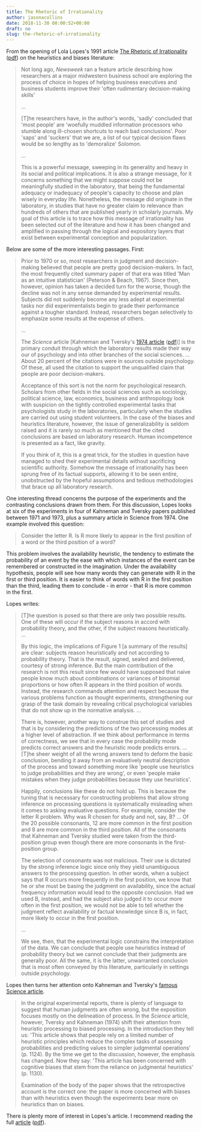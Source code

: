 ```yaml
---
title: The Rhetoric of Irrationality
author: jasonacollins
date: 2018-11-30 08:00:52+00:00
draft: no
slug: the-rhetoric-of-irrationality
---
```


From the opening of Lola Lopes's 1991 article [The Rhetoric of Irrationality](https://doi.org/10.1177%2F0959354391011005) ([pdf](http://psy2.ucsd.edu/~mckenzie/Lopes1991Theory&Psychology.pdf)) on the heuristics and biases literature:

>Not long ago, _Newsweek_ ran a feature article describing how researchers at a major midwestern business school are exploring the process of choice in hopes of helping business executives and business students improve their 'often rudimentary decision-making skills'
>
>...
>
>[T]he researchers have, in the author's words, 'sadly' concluded that 'most people' are 'woefully muddled information processors who stumble along ill-chosen shortcuts to reach bad conclusions'. Poor 'saps' and 'suckers' that we are, a list of our typical decision flaws would be so lengthy as to 'demoralize' Solomon.
>
>...
>
>This is a powerful message, sweeping in its generality and heavy in its social and political implications. It is also a strange message, for it concerns something that we might suppose could not be meaningfully studied in the laboratory, that being the fundamental adequacy or inadequacy of people's capacity to choose and plan wisely in everyday life. Nonetheless, the message did originate in the laboratory, in studies that have no greater claim to relevance than hundreds of others that are published yearly in scholarly journals. My goal of this article is to trace how this message of irrationality has been selected out of the literature and how it has been changed and amplified in passing through the logical and expository layers that exist between experimental conception and popularization.

Below are some of the more interesting passages. First:

>Prior to 1970 or so, most researchers in judgment and decision-making believed that people are pretty good decision-makers. In fact, the most frequently cited summary paper of that era was titled 'Man as an intuitive statistician' (Peterson & Beach, 1967). Since then, however, opinion has taken a decided turn for the worse, though the decline was not in any sense demanded by experimental results. Subjects did not suddenly become any less adept at experimental tasks nor did experimentalists begin to grade their performance against a tougher standard. Instead, researchers began selectively to emphasize some results at the expense of others.
>
>...
>
>The _Science_ article [Kahneman and Tversky's [1974 article](http://doi.org/10.1126/science.185.4157.1124) ([pdf](http://psiexp.ss.uci.edu/research/teaching/Tversky_Kahneman_1974.pdf))] is the primary conduit through which the laboratory results made their way our of psychology and into other branches of the social sciences. ... About 20 percent of the citations were in sources outside psychology. Of these, all used the citation to support the unqualified claim that people are poor decision-makers.
>
>Acceptance of this sort is not the norm for psychological research. Scholars from other fields in the social sciences such as sociology, political science, law, economics, business and anthropology look with suspicion on the tightly controlled experimental tasks that psychologists study in the laboratories, particularly when the studies are carried out using student volunteers. In the case of the biases and heuristics literature, however, the issue of generalizability is seldom raised and it is rarely so much as mentioned that the cited conclusions are based on laboratory research. Human incompetence is presented as a fact, like gravity.
>
>If you think of it, this is a great trick, for the studies in question have managed to shed their experimental details without sacrificing scientific authority. Somehow the message of irrationality has been sprung free of its factual supports, allowing it to be seen entire, unobstructed by the hopeful assumptions and tedious methodologies that brace up all laboratory research.

One interesting thread concerns the purpose of the experiments and the contrasting conclusions drawn from them. For this discussion, Lopes looks at six of the experiments in four of Kahneman and Tversky papers published between 1971 and 1973, plus a summary article in Science from 1974. One example involved this question:

>Consider the letter R. Is R more likely to appear in the first position of a word or the third position of a word?

This problem involves the availability heuristic, the tendency to estimate the probability of an event by the ease with which instances of the event can be remembered or constructed in the imagination. Under the availability hypothesis, people will see how many words they can generate with R in the first or third position. It is easier to think of words with R in the first position than the third, leading them to conclude - in error - that R is more common in the first.

Lopes writes:

>[T]he question is posed so that there are only two possible results. One of these will occur if the subject reasons in accord with probability theory, and the other, if the subject reasons heuristically. ...
>
>By this logic, the implications of Figure 1 [a summary of the results] are clear: subjects reason heuristically and not according to probability theory. That is the result, signed, sealed and delivered, courtesy of strong inference. But the main contribution of the research is not this result since few would have supposed that naive people know much about combinations or variances of binomial proportions or how often R appears in the third position of words. Instead, the research commands attention and respect because the various problems function as thought experiments, strengthening our grasp of the task domain by revealing critical psychological variables that do not show up in the normative analysis. ...
>
>There is, however, another way to construe this set of studies and that is by considering the predictions of the two processing modes at a higher level of abstraction. If we think about performance in terms of correctness, we see that in every case the probability mode predicts correct answers and the heuristic mode predicts errors. ... [T]he sheer weight of all the wrong answers tend to deform the basic conclusion, bending it away from an evaluatively neutral description of the process and toward something more like 'people use heuristics to judge probabilities and they are wrong', or even 'people make mistakes when they judge probabilities because they use heuristics'.
>
>Happily, conclusions like these do not hold up. This is because the tuning that is necessary for constructing problems that allow strong inference on processing questions is systematically misleading when it comes to asking evaluative questions. For example, consider the letter R problem. Why was R chosen for study and not, say, B? ... Of the 20 possible consonants, 12 are more common in the first position and 8 are more common in the third position. All of the consonants that Kahneman and Tversky studied were taken from the third-position group even though there are more consonants in the first-position group.
>
>The selection of consonants was not malicious. Their use is dictated by the strong inference logic since only they yield unambiguous answers to the processing question. In other words, when a subject says that R occurs more frequently in the first position, we know that he or she must be basing the judgment on availability, since the actual frequency information would lead to the opposite conclusion. Had we used B, instead, and had the subject also judged it to occur more often in the first position, we would not be able to tell whether the judgment reflect availability or factual knowledge since B is, in fact, more likely to occur in the first position.
>
>...
>
>We see, then, that the experimental logic constrains the interpretation of the data. We can conclude that people use heuristics instead of probability theory but we cannot conclude that their judgments are generally poor. All the same, it is the latter, unwarranted conclusion that is most often conveyed by this literature, particularly in settings outside psychology.

Lopes then turns her attention onto Kahneman and Tversky's [famous Science article](http://doi.org/10.1126/science.185.4157.1124).

>In the original experimental reports, there is plenty of language to suggest that human judgments are often wrong, but the exposition focuses mostly on the delineation of process. In the _Science_ article, however, Tversky and Kahneman (1974) shift their attention from heuristic processing to biased processing. In the introduction they tell us: 'This article shows that people rely on a limited number of heuristic principles which reduce the complex tasks of assessing probabilities and predicting values to simpler judgmental operations' (p. 1124). By the time we get to the discussion, however, the emphasis has changed. Now they say: 'This article has been concerned with cognitive biases that stem from the reliance on judgmental heuristics' (p. 1130).
>
>Examination of the body of the paper shows that the retrospective account is the correct one: the paper is more concerned with biases than with heuristics even though the experiments bear more on heuristics than on biases.

There is plenty more of interest in Lopes's article. I recommend reading the full [article](https://doi.org/10.1177%2F0959354391011005) ([pdf](http://psy2.ucsd.edu/~mckenzie/Lopes1991Theory&Psychology.pdf)).
